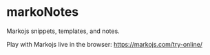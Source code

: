 # markoNotes
Markojs snippets, templates, and notes.

Play with Markojs live in the browser: https://markojs.com/try-online/
